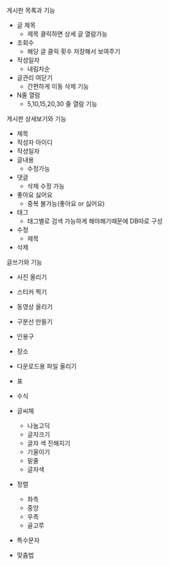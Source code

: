 게시판 목록과 기능

* 글 제목 
  * 제목 클릭하면 상세 글 열람가능
* 조회수
  * 해당 글 클릭 횟수 저장해서 보여주기
* 작성일자
  * 내림차순
* 글관리 여닫기
  * 간편하게 이동 삭제 기능
* N줄 열람
  * 5,10,15,20,30 줄 열람 기능



게시판 상세보기와 기능

* 제목
* 작성자 아이디
* 작성일자
* 글내용
  * 수정가능
* 댓글
  * 삭제 수정 가능
* 좋아요 싫어요
  * 중복 불가능(좋아요 or 싫어요)
* 태그
  * 태그별로 검색 가능하게 해야해기때문에 DB따로 구성
* 수정
  * 제목 
* 삭제



글쓰기와 기능

* 사진 올리기
* 스티커 찍기
* 동영상 올리기
* 구분선 만들기
* 인용구
* 장소
* 다운로드용 파일 올리기
* 표
* 수식
* 글씨체
  * 나눔고딕
  * 글자크기
  * 글자 색 진해지기
  * 기울이기
  * 밑줄
  * 글자색
* 정렬
  * 좌측
  * 중앙
  * 우측
  * 골고루

* 특수문자
* 맞춤법







































